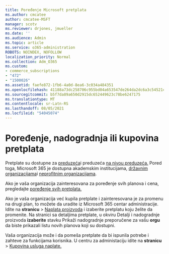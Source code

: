 ```yaml
---
title: Poređenje Microsoft pretplata
ms.author: cmcatee
author: cmcatee-MSFT
manager: scotv
ms.reviewer: drjones, jmueller
ms.date: ''
ms.audience: Admin
ms.topic: article
ms.service: o365-administration
ROBOTS: NOINDEX, NOFOLLOW
localization_priority: Normal
ms.collection: Adm_O365
ms.custom:
- commerce_subscriptions
- "472"
- "1500026"
ms.assetid: faefe872-1fb6-4a0d-8ea6-3c034a484351
ms.openlocfilehash: 41188a73dc258706c955bd04a653547de264da2dc6a3c54521cddf82c254972a
ms.sourcegitcommit: b5f7da89a650d2915dc652449623c78be6247175
ms.translationtype: MT
ms.contentlocale: sr-Latn-RS
ms.lasthandoff: 08/05/2021
ms.locfileid: "54045074"
---
```

# <a name="compare-upgrade-or-purchase-subscriptions"></a>Poređenje, nadogradnja ili kupovina pretplata
  
Pretplate su dostupne za [preduzeća](https://www.microsoft.com/microsoft-365/business/compare-all-microsoft-365-business-products?tab=2&rtc=1)i preduzeća [na nivou preduzeća.](https://www.microsoft.com/microsoft-365/enterprise/compare-office-365-plans?rtc=1) Pored toga, Microsoft 365 je dostupna akademskim institucijama, [državnim organizacijama](https://www.microsoft.com/microsoft-365/government/compare-office-365-government-plans?rtc=1)i [](https://www.microsoft.com/microsoft-365/academic/compare-office-365-education-plans?rtc=1&activetab=tab%3aprimaryr1) [neprofitnim organizacijama](https://www.microsoft.com/microsoft-365/nonprofit/office-365-nonprofit-plans-and-pricing?&rtc=1&activetab=tab%3aprimaryr1).
  
Ako je vaša organizacija zainteresovana za poređenje svih planova i cena, pregledajte [poređenje svih pretplata.](https://www.microsoft.com/microsoft-365/enterprise/compare-office-365-plans?rtc=1)
  
Ako je vaša organizacija već kupila pretplate i zainteresovana je za promenu na drugi plan, to možete da uradite iz Microsoft 365 centar administracije. Idite na **stranicu** \> [Naplata proizvoda](https://go.microsoft.com/fwlink/p/?linkid=842054) i izaberite pretplatu koju želite da promenite. Na stranici sa detaljima pretplate, u okviru Detalji i nadogradnje proizvoda **izaberite** stavku Prikaži nadogradnje preporučene za vašu **orgu** da biste prikazali listu novih planova koji su dostupni.
  
Vaša organizacija može i da pomeša pretplate da bi ispunila potrebe i zahteve za funkcijama korisnika. U centru za administaciju idite na **stranicu** \> [Kupovina usluga naplate.](https://go.microsoft.com/fwlink/p/?linkid=868433) 